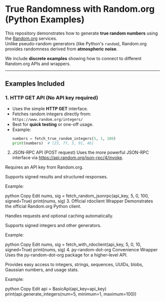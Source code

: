 # True Randomness with Random.org (Python Examples)

This repository demonstrates how to generate **true random numbers** using the [Random.org](https://www.random.org/clients/http/api/) services.  
Unlike pseudo-random generators (like Python's `random`), Random.org provides randomness derived from **atmospheric noise**.

We include **discrete examples** showing how to connect to different Random.org APIs and wrappers.

---

## Examples Included

### 1. HTTP GET API (No API key required)
- Uses the simple **HTTP GET** interface.
- Fetches random integers directly from: `https://www.random.org/integers/`
- Best for **quick testing** or one-off usage.
- Example:  
  ```python
  numbers = fetch_true_random_integers(5, 1, 100)
  print(numbers)  # [23, 77, 5, 91, 46]
2. JSON-RPC API (POST request)
Uses the more powerful JSON-RPC interface via https://api.random.org/json-rpc/4/invoke.

Requires an API key from Random.org.

Supports signed results and structured responses.

Example:

python
Copy
Edit
nums, sig = fetch_random_jsonrpc(api_key, 5, 0, 100, signed=True)
print(nums, sig)
3. Official rdoclient Wrapper
Demonstrates the official Random.org Python client.

Handles requests and optional caching automatically.

Supports signed integers and other generators.

Example:

python
Copy
Edit
nums, sig = fetch_with_rdoclient(api_key, 5, 0, 10, signed=True)
print(nums, sig)
4. py-random-dot-org Convenience Wrapper
Uses the py-random-dot-org package for a higher-level API.

Provides easy access to integers, strings, sequences, UUIDs, blobs, Gaussian numbers, and usage stats.

Example:

python
Copy
Edit
api = BasicApi(api_key=api_key)
print(api.generate_integers(num=5, minimum=1, maximum=100))
